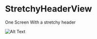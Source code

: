 # StretchyHeaderView
One Screen With a stretchy header 

![Alt Text]([Imgur](https://i.imgur.com/uUCzdGM.gifv))

